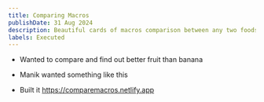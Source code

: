 ```yaml
---
title: Comparing Macros
publishDate: 31 Aug 2024
description: Beautiful cards of macros comparison between any two foods
labels: Executed
---
```

- Wanted to compare and find out better fruit than banana

- Manik wanted something like this

- Built it https://comparemacros.netlify.app
